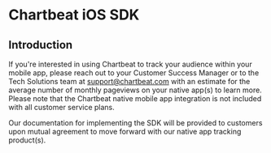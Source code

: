 # Chartbeat iOS SDK

## Introduction

If you're interested in using Chartbeat to track your audience within your mobile app, please reach out to your Customer Success Manager or to the Tech Solutions team at [support@chartbeat.com](mailto:support@chartbeat.com) with an estimate for the average number of monthly pageviews on your native app(s) to learn more. Please note that the Chartbeat native mobile app integration is not included with all customer service plans.

Our documentation for implementing the SDK will be provided to customers upon mutual agreement to move forward with our native app tracking product(s).
